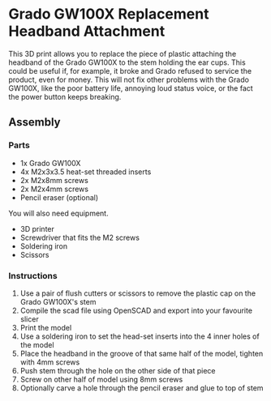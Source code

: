# Grado GW100X Replacement Headband Attachment
This 3D print allows you to replace the piece of plastic attaching the headband of the Grado GW100X to the stem holding the ear cups. 
This could be useful if, for example, it broke and Grado refused to service the product, even for money. This will not fix other
problems with the Grado GW100X, like the poor battery life, annoying loud status voice, or the fact the power button keeps breaking.

## Assembly
### Parts
* 1x Grado GW100X
* 4x M2x3x3.5 heat-set threaded inserts
* 2x M2x8mm screws
* 2x M2x4mm screws
* Pencil eraser (optional)

You will also need equipment.
* 3D printer
* Screwdriver that fits the M2 screws
* Soldering iron
* Scissors

### Instructions
1. Use a pair of flush cutters or scissors to remove the plastic cap on the Grado GW100X's stem
2. Compile the scad file using OpenSCAD and export into your favourite slicer
3. Print the model
4. Use a soldering iron to set the head-set inserts into the 4 inner holes of the model
5. Place the headband in the groove of that same half of the model, tighten with 4mm screws
6. Push stem through the hole on the other side of that piece
7. Screw on other half of model using 8mm screws
8. Optionally carve a hole through the pencil eraser and glue to top of stem

